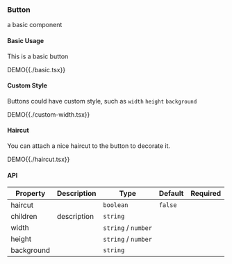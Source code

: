 ### Button

a basic component

#### Basic Usage

This is a basic button

DEMO{{./basic.tsx}}

#### Custom Style

Buttons could have custom style, such as `width` `height` `background`

DEMO{{./custom-width.tsx}}

#### Haircut

You can attach a nice haircut to the button to decorate it.

DEMO{{./haircut.tsx}}

#### API

| Property   | Description | Type                | Default | Required |
| ---------- | ----------- | ------------------- | ------- | -------- |
| haircut    |             | `boolean`           | `false` |          |
| children   | description | `string`            |         |          |
| width      |             | `string` / `number` |         |          |
| height     |             | `string` / `number` |         |          |
| background |             | `string`            |         |          |

